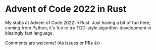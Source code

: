 # Advent of Code 2022 in Rust
My stabs at Advent of Code 2022 in Rust. Just having a bit of fun here; coming from Python, it's fun to try TDD-style algorithm-development in blazingly fast language.

Comments are welcome! (As issues or PRs 👍)
